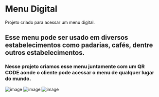 # Menu Digital
Projeto criado para acessar um menu digital.

## Esse menu pode ser usado em diversos estabelecimentos como padarias, cafés, dentre outros estabelecimentos.

### Nesse projeto criamos esse menu juntamente com um QR CODE aonde o cliente pode acessar o menu de qualquer lugar do mundo.

![image](https://user-images.githubusercontent.com/75243558/192860582-93003b90-b0dc-4a95-90ba-f70b42511fc3.png)
![image](https://user-images.githubusercontent.com/75243558/192860610-30fb0e5a-5bbd-427e-9f02-fd4b7b095b0c.png)
![image](https://user-images.githubusercontent.com/75243558/192860630-4806872f-77ba-4b78-9179-743dd2238ad6.png)


